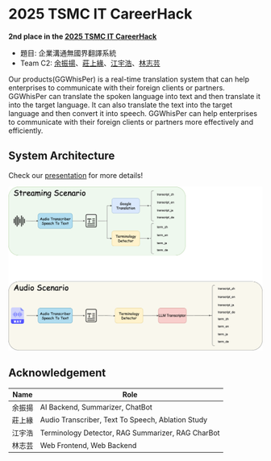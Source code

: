 # 2025 TSMC IT CareerHack

**2nd place in the [2025 TSMC IT CareerHack](https://www.tsmc.com/static/english/careers/Careerhack/index.html)**

- 題目: 企業溝通無國界翻譯系統
- Team C2: [余振揚](https://github.com/LittleFish-Coder)、[莊上緣](https://github.com/shangyuan191)、[江宇浩](https://github.com/Hunk0724)、[林志芸](https://github.com/salmoniscute)

Our products(GGWhisPer) is a real-time translation system that can help enterprises to communicate with their foreign clients or partners. GGWhisPer can translate the spoken language into text and then translate it into the target language. It can also translate the text into the target language and then convert it into speech. GGWhisPer can help enterprises to communicate with their foreign clients or partners more effectively and efficiently.

## System Architecture
Check our [presentation](https://www.canva.com/design/DAGf0Ska8Rw/qc3iNUhdLBuVhjDt9TmdjA/edit?utm_content=DAGf0Ska8Rw&utm_campaign=designshare&utm_medium=link2&utm_source=sharebutton) for more details!

![System Architecture](./presentation/Architecture/SystemArchitecture.png)

## Acknowledgement
| Name | Role |
| --- | --- |
| 余振揚 | AI Backend, Summarizer, ChatBot |
| 莊上緣 | Audio Transcriber, Text To Speech, Ablation Study |
| 江宇浩 | Terminology Detector, RAG Summarizer, RAG CharBot |
| 林志芸 | Web Frontend, Web Backend |
